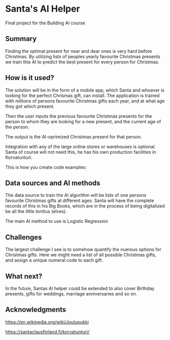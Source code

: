 # Santa's AI Helper

Final project for the Building AI course

## Summary

Finding the optimal present for near and dear ones is very hard before Christmas. By utilizing lists of peoples yearly favourite Christmas presents we train this AI to predict the best present for every person for Christmas.


## How is it used?

The solution will be in the form of a mobile app, which Santa and whoever is looking for the perfect Chrismas gift, can install. The application is trained with millions of persons favourite Christmas gifts each year, and at what age they got which present.

Then the user inputs the previous favourite Christmas presents for the person to whom they are looking for a new present, and the current age of the person.

The output is the AI-oprimized Christmas present for that person.

Integration with any of the large online stores or warehouses is optional. Santa of course will not need this, he has his own production facilities in Korvatunturi.

This is how you create code examples:

## Data sources and AI methods
The data source to train the AI algorithm will be lists of one persons favourite Christmas gifts at different ages. Santa will have the complete records of this in his Big Books, which are in the process of being digitalized be all the little tonttus (elves).

The main AI method to use is Logistic Regression

## Challenges

The largest challenge I see is to somehow quantify the nuerous options for Christmas gifts. Here we might need a list of all possible Christmas gifts, and assign a unique numeral code to each gift.
## What next?
In the future, Santas AI helper could be extended to also cover Birthday presents, gifts for weddings, marriage anniversaries and so on.


## Acknowledgments

https://en.wikipedia.org/wiki/Joulupukki

https://santaclausfinland.fi/korvatunturi/
